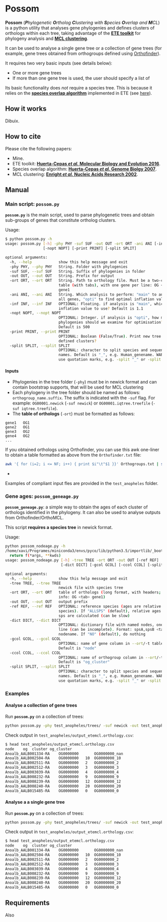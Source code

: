 # Possom

**Possom** (***P**hylogenetic **O**rtholog **C**lustering with **S**pecies **O**verlap and **M**CL*) is a python utility that analyses gene phylogenies and defines clusters of orthologs within each tree, taking advantage of the **[ETE toolkit](http://etetoolkit.org/)** for phylogeny analysis and **[MCL clustering](https://micans.org/mcl/)**.

It can be used to analyse a single gene tree or a collection of gene trees (for example, gene trees obtained from orthogroups defined using [Orthofinder](https://github.com/davidemms/OrthoFinder)).

It requires two very basic inputs (see details below):

* One or more gene trees
* If more than one gene tree is used, the user should specify a list of 

Its basic functionality does *not* require a species tree. This is because it relies on the **[species overlap algorithm](https://genomebiology.biomedcentral.com/articles/10.1186/gb-2007-8-6-r109)** implemented in ETE (see [here](http://etetoolkit.org/docs/latest/tutorial/tutorial_phylogeny.html#species-overlap-so-algorithm)).

## How it works

Dibuix.

## How to cite

Please cite the following papers:

* Mine.
* ETE toolkit: **[Huerta-Cepas *et al.* Molecular Biology and Evolution 2016](http://etetoolkit.org/)**.
* Species overlap algorithm: **[Huerta-Cepas *et al.* Genome Biolgy 2007](https://genomebiology.biomedcentral.com/articles/10.1186/gb-2007-8-6-r109)**.
* MCL clustering: **[Enright *et al.* Nucleic Acids Research 2002](https://micans.org/mcl/)**.

## Manual

### Main script: `possom.py`

**`possom.py`** is the main script, used to parse phylogenetic trees and obtain sub-groups of genes that constitute ortholog clusters.

Usage:

```bash
$ python possom.py -h
usage: possom.py [-h] -phy PHY -suf SUF -out OUT -ort ORT -ani ANI [-inf INF]
                 [-nopt NOPT] [-print PRINT] [-split SPLIT]

optional arguments:
  -h, --help            show this help message and exit
  -phy PHY, --phy PHY   String. Folder with phylogenies
  -suf SUF, --suf SUF   String. Suffix of phylogenies in folder
  -out OUT, --out OUT   String. Prefix for output
  -ort ORT, --ort ORT   String. Path to orthology file. Must be a two-column
                        table (with tabs), with one gene per line: OG <tab>
                        gene1
  -ani ANI, --ani ANI   String. Which analysis to perform: "main" to analyse
                        all genes, "opti" to find optimal inflation value
  -inf INF, --inf INF   OPTIONAL: Floating. if analysis is "main", which
                        inflation value to use? Default is 1.1
  -nopt NOPT, --nopt NOPT
                        OPTIONAL: Integer. if analysis is "opti", how many
                        phylogenies should we examine for optimisation?
                        Default is 500
  -print PRINT, --print PRINT
                        OPTIONAL: Boolean (False/True). Print new tree with
                        defined clusters?
  -split SPLIT, --split SPLIT
                        OPTIONAL: character to split species and sequence
                        names. Default is "_", e.g. Human_genename. WARNING:
                        use quotation marks, e.g. -split "_" or -split "|"
```

#### Inputs

* Phylogenies in the tree folder (`-phy`) must be in newick format and can contain bootstrap supports, that will be used for MCL clustering
* Each phylogeny in the tree folder should be named as follows: `orthogroup_name.suffix`. The suffix is indicated with the `-suf` flag. For example: `OG00001.newick` (`-suf newick`) or `OG00001.iqtree.treefile` (`-suf iqtree.treefile`).
* The **table of orthologs** (`-ort`) must be formatted as follows:
```
gene1	OG1
gene2	OG1
gene3	OG2
gene4	OG2
...
```

If you obtained orthologs using Orthofinder, you can use this awk one-liner to obtain a table formatted as above from the `Orthofinder.txt` file:

```bash
awk '{ for (i=2; i <= NF; i++) { print $i"\t"$1 }}' Orthogroups.txt | sed "s/://" > Orthogroups_longformat.csv
```
* 

Examples of compliant input fles are provided in the `test_anopheles` folder.

### Gene ages: `possom_geneage.py`

**`possom_geneage.py`**: a simple way to obtain the ages of each cluster of orthologs identified in the phylogeny. It can also be used to analyse outputs from Orthofinder/OrthoMCL. 

This script **requires a species tree** in newick format.

Usage:

```bash
python possom_nodeage.py -h
/home/xavi/Programes/miniconda3/envs/pyco/lib/python3.5/importlib/_bootstrap.py:222: RuntimeWarning: numpy.dtype size changed, may indicate binary incompatibility. Expected 96, got 88
  return f(*args, **kwds)
usage: possom_nodeage.py [-h] -tree TREE -ort ORT -out OUT [-ref REF]
                         [-dict DICT] [-gcol GCOL] [-ccol CCOL] [-split SPLIT]

optional arguments:
  -h, --help            show this help message and exit
  -tree TREE, --tree TREE
                        newick file with species tree
  -ort ORT, --ort ORT   table of orthologs (long format, with headers; min
                        info: OG <tab> gene1)
  -out OUT, --out OUT   output prefix
  -ref REF, --ref REF   OPTIONAL: reference species (ages are relative to this
                        species). If "ALLSPS" (default), relative ages to all
                        sps are calculated (can be slow)
  -dict DICT, --dict DICT
                        OPTIONAL: dictionary file with named nodes, one per
                        line (can be incomplete). Format: spsA,spsB <tab>
                        nodename. If "NO" (default), do nothing
  -gcol GCOL, --gcol GCOL
                        OPTIONAL: name of gene column in --ort/-t table.
                        Default is "node"
  -ccol CCOL, --ccol CCOL
                        OPTIONAL: name of orthogroup column in --ort/-t table.
                        Default is "og_cluster"
  -split SPLIT, --split SPLIT
                        OPTIONAL: character to split species and sequence
                        names. Default is "_", e.g. Human_genename. WARNING:
                        use quotation marks, e.g. -split "_" or -split "|"

```

### Examples

#### Analyse a collection of gene trees

Run **`possom.py`** on a collection of trees:

```bash
python possom.py -phy test_anopheles/trees/ -suf newick -out test_anopheles/output_etemcl -ort test_anopheles/Orthogroups_longformat.csv -ani main
```

Check output in `test_anopheles/output_etemcl.orthology.csv`:

```bash
$ head test_anopheles/output_etemcl.orthology.csv
node	og	cluster	og_cluster
Anoalb_AALB001334-RA	OG0000000		OG0000000_nan
Anoalb_AALB002504-RA	OG0000000	10	OG0000000_10
Anoalb_AALB002511-RA	OG0000000	2	OG0000000_2
Anoalb_AALB002512-RA	OG0000000	3	OG0000000_3
Anoalb_AALB003039-RA	OG0000000	4	OG0000000_4
Anoalb_AALB008232-RA	OG0000000	9	OG0000000_9
Anoalb_AALB008239-RA	OG0000000	12	OG0000000_12
Anoalb_AALB008240-RA	OG0000000	20	OG0000000_20
Anoalb_AALB015485-RA	OG0000000	0	OG0000000_0
```

#### Analyse a a single gene tree

Run **`possom.py`** on a collection of trees:

```bash
python possom.py -phy test_anopheles/trees/ -suf newick -out test_anopheles/output_etemcl -ort test_anopheles/Orthogroups_longformat.csv -ani main
```

Check output in `test_anopheles/output_etemcl.orthology.csv`:

```bash
$ head test_anopheles/output_etemcl.orthology.csv
node	og	cluster	og_cluster
Anoalb_AALB001334-RA	OG0000000		OG0000000_nan
Anoalb_AALB002504-RA	OG0000000	10	OG0000000_10
Anoalb_AALB002511-RA	OG0000000	2	OG0000000_2
Anoalb_AALB002512-RA	OG0000000	3	OG0000000_3
Anoalb_AALB003039-RA	OG0000000	4	OG0000000_4
Anoalb_AALB008232-RA	OG0000000	9	OG0000000_9
Anoalb_AALB008239-RA	OG0000000	12	OG0000000_12
Anoalb_AALB008240-RA	OG0000000	20	OG0000000_20
Anoalb_AALB015485-RA	OG0000000	0	OG0000000_0
```

## Requirements


Also